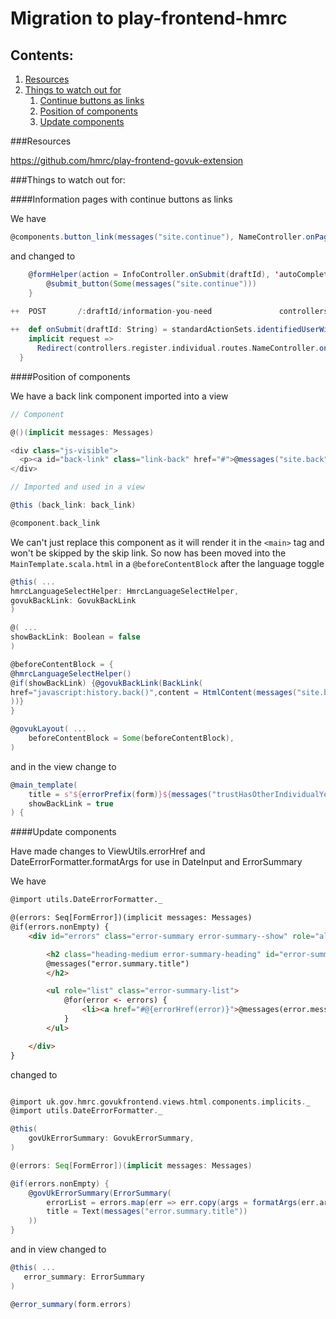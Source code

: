 # Migration to play-frontend-hmrc

## Contents:
1. [Resources](#resources)
1. [Things to watch out for](#things-to-watch-out-for)
   1. [Continue buttons as links](#information-pages-with-continue-buttons-as-links)
   1. [Position of components](#position-of-components)
   1. [Update components](#update-components)

###Resources

https://github.com/hmrc/play-frontend-govuk-extension

###Things to watch out for:

####Information pages with continue buttons as links

We have
```scala
@components.button_link(messages("site.continue"), NameController.onPageLoad(0, draftId).url)
```
and changed to
```scala
    @formHelper(action = InfoController.onSubmit(draftId), 'autoComplete -> "off") {
        @submit_button(Some(messages("site.continue")))
    }
    
++  POST       /:draftId/information-you-need               controllers.register.InfoController.onSubmit(draftId: String)

++  def onSubmit(draftId: String) = standardActionSets.identifiedUserWithData(draftId) {
    implicit request =>
      Redirect(controllers.register.individual.routes.NameController.onPageLoad(0, draftId))
  }
```

####Position of components

We have a back link component imported into a view
```scala
// Component

@()(implicit messages: Messages)

<div class="js-visible">
  <p><a id="back-link" class="link-back" href="#">@messages("site.back")</a></p>
</div>

// Imported and used in a view

@this (back_link: back_link)

@component.back_link
```
We can't just replace this component as it will render it in the `<main>` tag and won't be skipped by the skip link.
So now has been moved into the `MainTemplate.scala.html` in a `@beforeContentBlock` after the language toggle
```scala
@this( ...
hmrcLanguageSelectHelper: HmrcLanguageSelectHelper,
govukBackLink: GovukBackLink
)

@( ...
showBackLink: Boolean = false
)

@beforeContentBlock = {
@hmrcLanguageSelectHelper()
@if(showBackLink) {@govukBackLink(BackLink(
href="javascript:history.back()",content = HtmlContent(messages("site.back"))
))}
}

@govukLayout( ...
    beforeContentBlock = Some(beforeContentBlock),
)

```
and in the view change to
```scala
@main_template(
    title = s"${errorPrefix(form)}${messages("trustHasOtherIndividualYesNo.title")}",
    showBackLink = true
) {

```

####Update components

Have made changes to ViewUtils.errorHref and DateErrorFormatter.formatArgs for use in DateInput and ErrorSummary

We have

```html
@import utils.DateErrorFormatter._

@(errors: Seq[FormError])(implicit messages: Messages)
@if(errors.nonEmpty) {
    <div id="errors" class="error-summary error-summary--show" role="alert" tabindex="-1">

        <h2 class="heading-medium error-summary-heading" id="error-summary-heading">
        @messages("error.summary.title")
        </h2>

        <ul role="list" class="error-summary-list">
            @for(error <- errors) {
                <li><a href="#@{errorHref(error)}">@messages(error.message, formatArgs(error.args):_*)</a></li>
            }
        </ul>

    </div>
}

```

changed to

```scala

@import uk.gov.hmrc.govukfrontend.views.html.components.implicits._
@import utils.DateErrorFormatter._

@this(
    govUkErrorSummary: GovukErrorSummary,
)

@(errors: Seq[FormError])(implicit messages: Messages)

@if(errors.nonEmpty) {
    @govUkErrorSummary(ErrorSummary(
        errorList = errors.map(err => err.copy(args = formatArgs(err.args))).asTextErrorLinks,
        title = Text(messages("error.summary.title"))
    ))
}
```

and in view changed to

```scala
@this( ...
   error_summary: ErrorSummary
)

@error_summary(form.errors)
```
